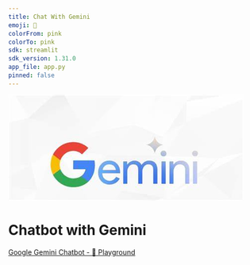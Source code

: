 ```yaml
---
title: Chat With Gemini
emoji: 🤖
colorFrom: pink
colorTo: pink
sdk: streamlit
sdk_version: 1.31.0
app_file: app.py
pinned: false
---
```


![Google Gemini](/img/google_gemini.jpg)

# Chatbot with Gemini

[Google Gemini Chatbot - 🤗 Playground](https://huggingface.co/spaces/thivav/chat_with_gemini)
